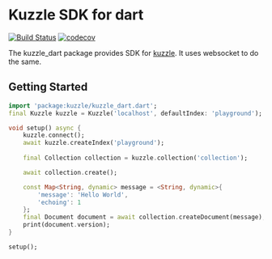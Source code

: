# Kuzzle SDK for dart

[![Build Status](https://travis-ci.org/prijindal/kuzzle_dart.svg?branch=master)](https://travis-ci.org/prijindal/kuzzle_dart)
[![codecov](https://codecov.io/gh/prijindal/kuzzle_dart/branch/master/graph/badge.svg)](https://codecov.io/gh/prijindal/kuzzle_dart)

The kuzzle_dart package provides SDK for [kuzzle](https://docs.kuzzle.io).
It uses websocket to do the same.

## Getting Started

```dart
import 'package:kuzzle/kuzzle_dart.dart';
final Kuzzle kuzzle = Kuzzle('localhost', defaultIndex: 'playground');

void setup() async {
    kuzzle.connect();
    await kuzzle.createIndex('playground');
    
    final Collection collection = kuzzle.collection('collection');

    await collection.create();

    const Map<String, dynamic> message = <String, dynamic>{
        'message': 'Hello World',
        'echoing': 1
    };
    final Document document = await collection.createDocument(message);
    print(document.version);
}

setup();

```